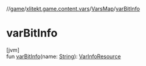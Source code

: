 //[game](../../../index.md)/[xlitekt.game.content.vars](../index.md)/[VarsMap](index.md)/[varBitInfo](var-bit-info.md)

# varBitInfo

[jvm]\
fun [varBitInfo](var-bit-info.md)(name: [String](https://kotlinlang.org/api/latest/jvm/stdlib/kotlin/-string/index.html)): [VarInfoResource](../../../../shared/shared/xlitekt.shared.resource/-var-info-resource/index.md)
